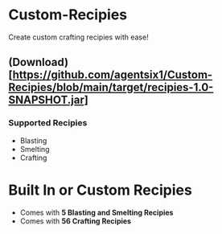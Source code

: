 # Custom-Recipies
Create custom crafting recipies with ease!

## (Download)[https://github.com/agentsix1/Custom-Recipies/blob/main/target/recipies-1.0-SNAPSHOT.jar]

### Supported Recipies
- Blasting
- Smelting
- Crafting

# Built In or Custom Recipies
- Comes with **5 Blasting and Smelting Recipies**
- Comes with **56 Crafting Recipies** 

